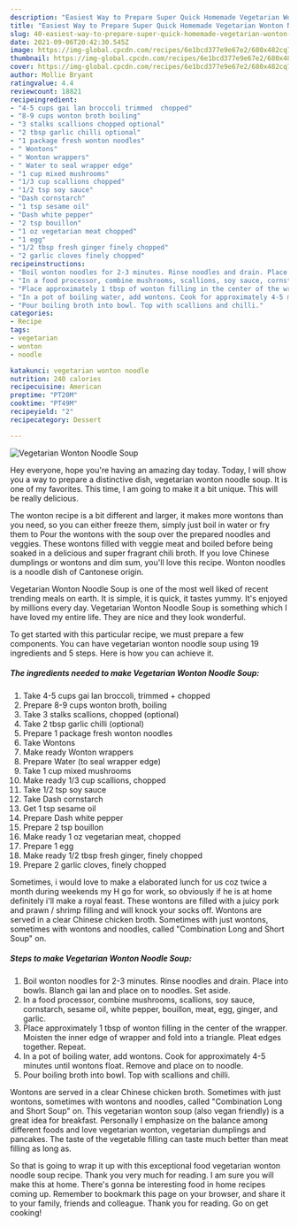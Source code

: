 ```yaml
---
description: "Easiest Way to Prepare Super Quick Homemade Vegetarian Wonton Noodle Soup"
title: "Easiest Way to Prepare Super Quick Homemade Vegetarian Wonton Noodle Soup"
slug: 40-easiest-way-to-prepare-super-quick-homemade-vegetarian-wonton-noodle-soup
date: 2021-09-06T20:42:30.545Z
image: https://img-global.cpcdn.com/recipes/6e1bcd377e9e67e2/680x482cq70/vegetarian-wonton-noodle-soup-recipe-main-photo.jpg
thumbnail: https://img-global.cpcdn.com/recipes/6e1bcd377e9e67e2/680x482cq70/vegetarian-wonton-noodle-soup-recipe-main-photo.jpg
cover: https://img-global.cpcdn.com/recipes/6e1bcd377e9e67e2/680x482cq70/vegetarian-wonton-noodle-soup-recipe-main-photo.jpg
author: Mollie Bryant
ratingvalue: 4.4
reviewcount: 18821
recipeingredient:
- "4-5 cups gai lan broccoli trimmed  chopped"
- "8-9 cups wonton broth boiling"
- "3 stalks scallions chopped optional"
- "2 tbsp garlic chilli optional"
- "1 package fresh wonton noodles"
- " Wontons"
- " Wonton wrappers"
- " Water to seal wrapper edge"
- "1 cup mixed mushrooms"
- "1/3 cup scallions chopped"
- "1/2 tsp soy sauce"
- "Dash cornstarch"
- "1 tsp sesame oil"
- "Dash white pepper"
- "2 tsp bouillon"
- "1 oz vegetarian meat chopped"
- "1 egg"
- "1/2 tbsp fresh ginger finely chopped"
- "2 garlic cloves finely chopped"
recipeinstructions:
- "Boil wonton noodles for 2-3 minutes. Rinse noodles and drain. Place into bowls. Blanch gai lan and place on to noodles. Set aside."
- "In a food processor, combine mushrooms, scallions, soy sauce, cornstarch, sesame oil, white pepper, bouillon, meat, egg, ginger, and garlic."
- "Place approximately 1 tbsp of wonton filling in the center of the wrapper. Moisten the inner edge of wrapper and fold into a triangle. Pleat edges together. Repeat."
- "In a pot of boiling water, add wontons. Cook for approximately 4-5 minutes until wontons float. Remove and place on to noodle."
- "Pour boiling broth into bowl. Top with scallions and chilli."
categories:
- Recipe
tags:
- vegetarian
- wonton
- noodle

katakunci: vegetarian wonton noodle 
nutrition: 240 calories
recipecuisine: American
preptime: "PT20M"
cooktime: "PT49M"
recipeyield: "2"
recipecategory: Dessert

---
```



![Vegetarian Wonton Noodle Soup](https://img-global.cpcdn.com/recipes/6e1bcd377e9e67e2/680x482cq70/vegetarian-wonton-noodle-soup-recipe-main-photo.jpg)

Hey everyone, hope you're having an amazing day today. Today, I will show you a way to prepare a distinctive dish, vegetarian wonton noodle soup. It is one of my favorites. This time, I am going to make it a bit unique. This will be really delicious.

The wonton recipe is a bit different and larger, it makes more wontons than you need, so you can either freeze them, simply just boil in water or fry them to Pour the wontons with the soup over the prepared noodles and veggies. These wontons filled with veggie meat and boiled before being soaked in a delicious and super fragrant chili broth. If you love Chinese dumplings or wontons and dim sum, you&#39;ll love this recipe. Wonton noodles is a noodle dish of Cantonese origin.

Vegetarian Wonton Noodle Soup is one of the most well liked of recent trending meals on earth. It is simple, it is quick, it tastes yummy. It's enjoyed by millions every day. Vegetarian Wonton Noodle Soup is something which I have loved my entire life. They are nice and they look wonderful.


To get started with this particular recipe, we must prepare a few components. You can have vegetarian wonton noodle soup using 19 ingredients and 5 steps. Here is how you can achieve it.

<!--inarticleads1-->

##### The ingredients needed to make Vegetarian Wonton Noodle Soup:

1. Take 4-5 cups gai lan broccoli, trimmed + chopped
1. Prepare 8-9 cups wonton broth, boiling
1. Take 3 stalks scallions, chopped (optional)
1. Take 2 tbsp garlic chilli (optional)
1. Prepare 1 package fresh wonton noodles
1. Take  Wontons
1. Make ready  Wonton wrappers
1. Prepare  Water (to seal wrapper edge)
1. Take 1 cup mixed mushrooms
1. Make ready 1/3 cup scallions, chopped
1. Take 1/2 tsp soy sauce
1. Take Dash cornstarch
1. Get 1 tsp sesame oil
1. Prepare Dash white pepper
1. Prepare 2 tsp bouillon
1. Make ready 1 oz vegetarian meat, chopped
1. Prepare 1 egg
1. Make ready 1/2 tbsp fresh ginger, finely chopped
1. Prepare 2 garlic cloves, finely chopped


Sometimes, i would love to make a elaborated lunch for us coz twice a month during weekends my H go for work, so obviously if he is at home definitely i&#39;ll make a royal feast. These wontons are filled with a juicy pork and prawn / shrimp filling and will knock your socks off. Wontons are served in a clear Chinese chicken broth. Sometimes with just wontons, sometimes with wontons and noodles, called &#34;Combination Long and Short Soup&#34; on. 

<!--inarticleads2-->

##### Steps to make Vegetarian Wonton Noodle Soup:

1. Boil wonton noodles for 2-3 minutes. Rinse noodles and drain. Place into bowls. Blanch gai lan and place on to noodles. Set aside.
1. In a food processor, combine mushrooms, scallions, soy sauce, cornstarch, sesame oil, white pepper, bouillon, meat, egg, ginger, and garlic.
1. Place approximately 1 tbsp of wonton filling in the center of the wrapper. Moisten the inner edge of wrapper and fold into a triangle. Pleat edges together. Repeat.
1. In a pot of boiling water, add wontons. Cook for approximately 4-5 minutes until wontons float. Remove and place on to noodle.
1. Pour boiling broth into bowl. Top with scallions and chilli.


Wontons are served in a clear Chinese chicken broth. Sometimes with just wontons, sometimes with wontons and noodles, called &#34;Combination Long and Short Soup&#34; on. This vegetarian wonton soup (also vegan friendly) is a great idea for breakfast. Personally I emphasize on the balance among different foods and love vegetarian wonton, vegetarian dumplings and pancakes. The taste of the vegetable filling can taste much better than meat filling as long as. 

So that is going to wrap it up with this exceptional food vegetarian wonton noodle soup recipe. Thank you very much for reading. I am sure you will make this at home. There's gonna be interesting food in home recipes coming up. Remember to bookmark this page on your browser, and share it to your family, friends and colleague. Thank you for reading. Go on get cooking!
